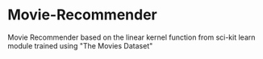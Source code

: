 # Movie-Recommender
Movie Recommender based on the linear kernel function from sci-kit learn module trained using "The Movies Dataset"
